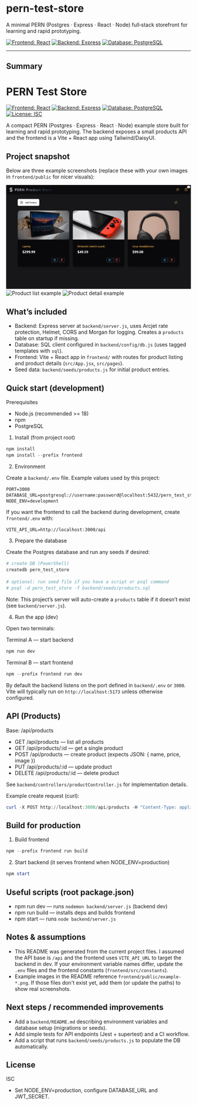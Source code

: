 # pern-test-store

A minimal PERN (Postgres · Express · React · Node) full‑stack storefront for learning and rapid prototyping.

[![Frontend: React](https://img.shields.io/badge/Frontend-React%2018-0A7EA4?logo=react&logoColor=white)](https://react.dev) [![Backend: Express](https://img.shields.io/badge/Backend-Express-000000?logo=express&logoColor=white)](https://expressjs.com) [![Database: PostgreSQL](https://img.shields.io/badge/Database-Postgres-316192?logo=postgresql&logoColor=white)](https://www.postgresql.org)

---

## Summary

# PERN Test Store

[![Frontend: React](https://img.shields.io/badge/Frontend-React%2018-0A7EA4?logo=react&logoColor=white)](https://react.dev) [![Backend: Express](https://img.shields.io/badge/Backend-Express-000000?logo=express&logoColor=white)](https://expressjs.com) [![Database: PostgreSQL](https://img.shields.io/badge/Database-Postgres-316192?logo=postgresql&logoColor=white)](https://www.postgresql.org) [![License: ISC](https://img.shields.io/badge/license-ISC-blue.svg)](https://opensource.org/licenses/ISC)

A compact PERN (Postgres · Express · React · Node) example store built for learning and rapid prototyping. The backend exposes a small products API and the frontend is a Vite + React app using Tailwind/DaisyUI.

## Project snapshot

Below are three example screenshots (replace these with your own images in `frontend/public` for nicer visuals):

![Homepage example](frontend/public/example-home.png)
![Product list example](frontend/public/example-list.png)
![Product detail example](frontend/public/example-detail.png)

## What’s included

- Backend: Express server at `backend/server.js`, uses Arcjet rate protection, Helmet, CORS and Morgan for logging. Creates a `products` table on startup if missing.
- Database: SQL client configured in `backend/config/db.js` (uses tagged templates with `sql`).
- Frontend: Vite + React app in `frontend/` with routes for product listing and product details (`src/App.jsx`, `src/pages`).
- Seed data: `backend/seeds/products.js` for initial product entries.

## Quick start (development)

Prerequisites

- Node.js (recommended >= 18)
- npm
- PostgreSQL

1. Install (from project root)

```powershell
npm install
npm install --prefix frontend
```

2. Environment

Create a `backend/.env` file. Example values used by this project:

```env
PORT=3000
DATABASE_URL=postgresql://username:password@localhost:5432/pern_test_store
NODE_ENV=development
```

If you want the frontend to call the backend during development, create `frontend/.env` with:

```env
VITE_API_URL=http://localhost:3000/api
```

3. Prepare the database

Create the Postgres database and run any seeds if desired:

```powershell
# create DB (PowerShell)
createdb pern_test_store

# optional: run seed file if you have a script or psql command
# psql -d pern_test_store -f backend/seeds/products.sql
```

Note: This project’s server will auto-create a `products` table if it doesn’t exist (see `backend/server.js`).

4. Run the app (dev)

Open two terminals:

Terminal A — start backend

```powershell
npm run dev
```

Terminal B — start frontend

```powershell
npm --prefix frontend run dev
```

By default the backend listens on the port defined in `backend/.env` or `3000`. Vite will typically run on `http://localhost:5173` unless otherwise configured.

## API (Products)

Base: /api/products

- GET /api/products — list all products
- GET /api/products/:id — get a single product
- POST /api/products — create product (expects JSON: { name, price, image })
- PUT /api/products/:id — update product
- DELETE /api/products/:id — delete product

See `backend/controllers/productController.js` for implementation details.

Example create request (curl):

```powershell
curl -X POST http://localhost:3000/api/products -H "Content-Type: application/json" -d '{"name":"Atomic Coffee","price":9.99,"image":"/images/coffee.png"}'
```

## Build for production

1. Build frontend

```powershell
npm --prefix frontend run build
```

2. Start backend (it serves frontend when NODE_ENV=production)

```powershell
npm start
```

## Useful scripts (root package.json)

- npm run dev — runs `nodemon backend/server.js` (backend dev)
- npm run build — installs deps and builds frontend
- npm start — runs `node backend/server.js`

## Notes & assumptions

- This README was generated from the current project files. I assumed the API base is `/api` and the frontend uses `VITE_API_URL` to target the backend in dev. If your environment variable names differ, update the `.env` files and the frontend constants (`frontend/src/constants`).
- Example images in the README reference `frontend/public/example-*.png`. If those files don't exist yet, add them (or update the paths) to show real screenshots.

## Next steps / recommended improvements

- Add a `backend/README.md` describing environment variables and database setup (migrations or seeds).
- Add simple tests for API endpoints (Jest + supertest) and a CI workflow.
- Add a script that runs `backend/seeds/products.js` to populate the DB automatically.

## License

ISC

- Set NODE_ENV=production, configure DATABASE_URL and JWT_SECRET.
